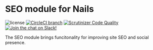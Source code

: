 # SEO module for Nails

![license](https://img.shields.io/badge/license-MIT-green.svg)
[![CircleCI branch](https://img.shields.io/circleci/project/github/nails/module-seo.svg)](https://circleci.com/gh/nails/module-seo)
[![Scrutinizer Code Quality](https://scrutinizer-ci.com/g/nails/module-seo/badges/quality-score.png)](https://scrutinizer-ci.com/g/nails/module-seo)
[![Join the chat on Slack!](https://now-examples-slackin-rayibnpwqe.now.sh/badge.svg)](https://nails-app.slack.com/shared_invite/MTg1NDcyNjI0ODcxLTE0OTUwMzA1NTYtYTZhZjc5YjExMQ)

The SEO module brings funcitonality for improving site SEO and social presence.
